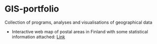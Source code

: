 # GIS-portfolio
Collection of programs, analyses and visualisations of geographical data
- Interactive web map of postal areas in Finland with some statistical information attached: [Link](https://mattikat.github.io/GIS-portfolio/Fin_postal_areas_interactive_map/Postal_areas.html)

